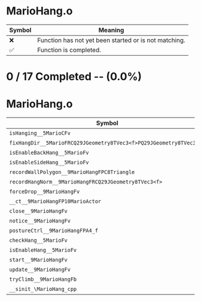 # MarioHang.o
| Symbol | Meaning 
| ------------- | ------------- 
| :x: | Function has not yet been started or is not matching. 
| :white_check_mark: | Function is completed. 


# 0 / 17 Completed -- (0.0%)
# MarioHang.o
| Symbol | Decompiled? |
| ------------- | ------------- |
| `isHanging__5MarioCFv` | :x: |
| `fixHangDir__5MarioFRCQ29JGeometry8TVec3<f>PQ29JGeometry8TVec3<f>` | :x: |
| `isEnableBackHang__5MarioFv` | :x: |
| `isEnableSideHang__5MarioFv` | :x: |
| `recordWallPolygon__9MarioHangFPC8Triangle` | :x: |
| `recordHangNorm__9MarioHangFRCQ29JGeometry8TVec3<f>` | :x: |
| `forceDrop__9MarioHangFv` | :x: |
| `__ct__9MarioHangFP10MarioActor` | :x: |
| `close__9MarioHangFv` | :x: |
| `notice__9MarioHangFv` | :x: |
| `postureCtrl__9MarioHangFPA4_f` | :x: |
| `checkHang__5MarioFv` | :x: |
| `isEnableHang__5MarioFv` | :x: |
| `start__9MarioHangFv` | :x: |
| `update__9MarioHangFv` | :x: |
| `tryClimb__9MarioHangFb` | :x: |
| `__sinit_\MarioHang_cpp` | :x: |
